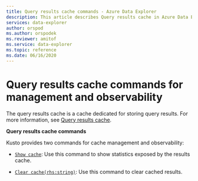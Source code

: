 ```yaml
---
title: Query results cache commands - Azure Data Explorer
description: This article describes Query results cache in Azure Data Explorer.
services: data-explorer
author: orspod
ms.author: orspodek
ms.reviewer: amitof
ms.service: data-explorer
ms.topic: reference
ms.date: 06/16/2020
---
```

# Query results cache commands for management and observability

The query results cache is a cache dedicated for storing query results. For more information, see [Query results cache](../query/query-results-cache.md).

**Query results cache commands**

Kusto provides two commands for cache management and observability:

* [`Show cache`](show-query-results-cache-command.md):
   Use this command to show statistics exposed by the results cache.

* [`Clear cache(rhs:string)`](clear-query-results-cache-command.md):
   Use this command to clear cached results.
